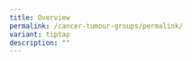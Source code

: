 ```yaml
---
title: Overview
permalink: /cancer-tumour-groups/permalink/
variant: tiptap
description: ""
---
```


